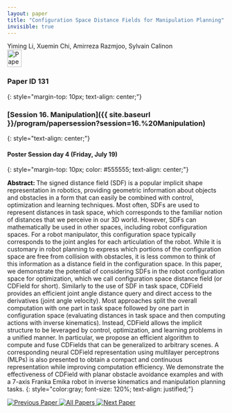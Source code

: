 ```yaml
---
layout: paper
title: "Configuration Space Distance Fields for Manipulation Planning"
invisible: true
---
```

<div class="paper-authors">
<div class="paper-author-box">
    <div class="paper-author-name">Yiming Li, Xuemin Chi, Amirreza Razmjoo, Sylvain Calinon</div>
    <div class="paper-author-uni"></div>
</div>

</div><div class="paper-pdf">
                <div> <a href="https://enriquecoronadozu.github.io/rssproceedings2024/rss20/p131.pdf"><img src="{{ site.baseurl }}/images/paper_link.png" alt="Paper Website" width = "33"  height = "40"/></a> </div>
                </div>

### Paper ID 131
{: style="margin-top: 10px; text-align: center;"}

### [Session 16. Manipulation]({{ site.baseurl }}/program/papersession?session=16.%20Manipulation)
{: style="text-align: center;"}

#### Poster Session day 4 (Friday, July 19)
{: style="margin-top: 10px; color: #555555; text-align: center;"}

<b style="color: black;">Abstract: </b>The signed distance field (SDF) is a popular implicit shape representation in robotics, providing geometric information about objects and obstacles in a form that can easily be combined with control, optimization and learning techniques. Most often, SDFs are used to represent distances in task space, which corresponds to the familiar notion of distances that we perceive in our 3D world. However, SDFs can mathematically be used in other spaces, including robot configuration spaces. For a robot manipulator, this configuration space typically corresponds to the joint angles for each articulation of the robot. While it is customary in robot planning to express which portions of the configuration space are free from collision with obstacles, it is less common to think of this information as a distance field in the configuration space. In this paper, we demonstrate the potential of considering SDFs in the robot configuration space for optimization, which we call configuration space distance field (or CDField for short). Similarly to the use of SDF in task space, CDField provides an efficient joint angle distance query and direct access to the derivatives (joint angle velocity). Most approaches split the overall computation with one part in task space followed by one part in configuration space (evaluating distances in task space and then computing actions with inverse kinematics). Instead, CDField allows the implicit structure to be leveraged by control, optimization, and learning problems in a unified manner. In particular, we propose an efficient algorithm to compute and fuse CDFields that can be generalized to arbitrary scenes. A corresponding neural CDField representation using multilayer perceptrons (MLPs) is also presented to obtain a compact and continuous representation while improving computation efficiency. We demonstrate the effectiveness of CDField with planar obstacle avoidance examples and with a 7-axis Franka Emika robot in inverse kinematics and manipulation planning tasks.
{: style="color:gray; font-size: 120%; text-align: justified;"}


<div class="paper-menu">
<a href="{{ site.baseurl }}/program/papers/130/"> <img src="{{ site.baseurl }}/images/previous_paper_icon.png" alt="Previous Paper" title="Previous Paper"/> </a>
<a href="{{ site.baseurl }}/program/papers"><img src="{{ site.baseurl }}/images/overview_icon.png" alt="All Papers" title="All Papers"/> </a>
<a href="{{ site.baseurl }}/program/papers/132/"> <img src="{{ site.baseurl }}/images/next_paper_icon.png" alt="Next Paper" title="Next Paper"/> </a>

</div>
